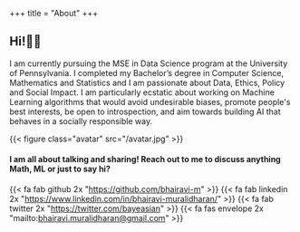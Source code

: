 +++
title = "About"
+++

## Hi!👋🏽

 I am currently pursuing the MSE in Data Science program at the University of Pennsylvania. I completed my Bachelor’s degree in Computer Science, Mathematics and Statistics and I am passionate about Data, Ethics, Policy and Social Impact. I am particularly ecstatic about working on Machine Learning algorithms that would avoid undesirable biases, promote people's best interests, be open to introspection, and aim towards building AI that behaves in a socially responsible way.

{{< figure class="avatar" src="/avatar.jpg" >}}




#### I am all about talking and sharing! Reach out to me to discuss anything Math, ML or just to say hi?

{{< fa fab github 2x "https://github.com/bhairavi-m" >}}
{{< fa fab linkedin 2x "https://www.linkedin.com/in/bhairavi-muralidharan/" >}}
{{< fa fab twitter 2x "https://twitter.com/bayeasian" >}}
{{< fa fas envelope 2x "mailto:bhairavi.muralidharan@gmail.com" >}}